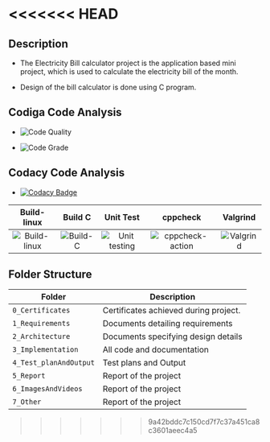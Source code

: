 <<<<<<< HEAD
=======
## Description

* The Electricity Bill calculator project is the application based mini project, which is used to calculate the electricity bill of the month.

* Design of the bill calculator is done using C program. 

## Codiga Code Analysis
* ![Code Quality](https://api.codiga.io/project/31080/score/svg)

* ![Code Grade](https://api.codiga.io/project/31080/status/svg)


## Codacy Code Analysis

*  [![Codacy Badge](https://app.codacy.com/project/badge/Grade/7be3419e53f5431d80786083e08a3731)](https://www.codacy.com/gh/habeeb063/M1_Billcalculator_App/dashboard?utm_source=github.com&amp;utm_medium=referral&amp;utm_content=habeeb063/M1_Billcalculator_App&amp;utm_campaign=Badge_Grade)




|Build- linux|Build C|Unit Test|cppcheck|Valgrind|
|:--:|:--:|:--:|:--:|:--:|
|![Build-linux](https://github.com/habeeb063/M1_Billcalculator_App/actions/workflows/linux%20-build.yml/badge.svg)|![Build-C](https://github.com/habeeb063/M1_Billcalculator_App/actions/workflows/Build%20C.yml/badge.svg)|![Unit testing](https://github.com/habeeb063/M1_Billcalculator_App/actions/workflows/unit-testing.yml/badge.svg)|![cppcheck-action](https://github.com/habeeb063/M1_Billcalculator_App/actions/workflows/c-cpp.yml/badge.svg)|![Valgrind](https://github.com/habeeb063/M1_Billcalculator_App/actions/workflows/Valgrind.yml/badge.svg)|

## Folder Structure
Folder            | Description
-----------------------| -----------------------------------------
`0_Certificates`       | Certificates achieved during project.
`1_Requirements`       | Documents detailing requirements
`2_Architecture`       | Documents specifying design details
`3_Implementation`     | All code and documentation
`4_Test_planAndOutput` | Test plans and Output
`5_Report`             | Report of the project
`6_ImagesAndVideos`    | Report of the project
`7_Other`              | Report of the project

>>>>>>> 9a42bddc7c150cd7f7c37a451ca8c3601aeec4a5
